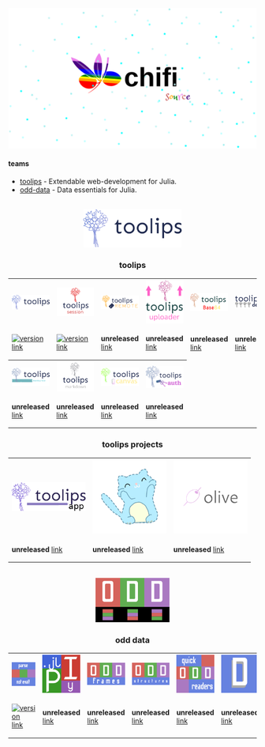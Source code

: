 <div align = "center">
<img src = "https://github.com/ChifiSource/image_dump/blob/main/chicover.png" width = 850>
</div>

#### teams
- [toolips](https://github.com/orgs/ChifiSource/teams/toolips) - Extendable web-development for Julia.
- [odd-data](https://github.com/orgs/ChifiSource/teams/odd-data) - Data essentials for Julia.

<div align="center" style = "box-pack: start;">
  </br>
  <img width = 200 src="https://github.com/ChifiSource/image_dump/blob/main/toolips/toolips.svg" href = "https://github.com/orgs/ChifiSource/teams/toolips" >
  <h3 href = "https://github.com/orgs/ChifiSource/teams/toolips"> toolips </h3>
  <table>
        <tr>
    <th><img width = 150 src="https://github.com/ChifiSource/image_dump/blob/main/toolips/toolips.svg"></th>
    <th><img width = 150 src="https://github.com/ChifiSource/image_dump/blob/main/toolips/toolipssession.png"></th>
    <th><img width = 150 src="https://github.com/ChifiSource/image_dump/blob/main/toolips/toolipsremote.png"></th>
    <th><img width = 80 src="https://github.com/ChifiSource/image_dump/blob/main/toolips/toolipsuploader.png"></th>
    <th><img width = 150 src="https://github.com/ChifiSource/image_dump/blob/main/toolips/toolipsbase64.png"></th>
    <th><img width = 150 src="https://github.com/ChifiSource/image_dump/blob/main/toolips/toolipsdefaults.png"></th>
  </tr>
  <tr>
    <td>
      
[![version](https://juliahub.com/docs/Toolips/version.svg)](https://juliahub.com/ui/Packages/Toolips/TrAr4)   [link](https://github.com/ChifiSource/Toolips.jl)


</td>
    <td>
      
[![version](https://juliahub.com/docs/ToolipsSession/version.svg)](https://juliahub.com/ui/Packages/ToolipsSession/ji8dn)   [link](https://github.com/ChifiSource/ToolipsSession.jl)
    </td>
    <td>
      
**unreleased**    [link](https://github.com/ChifiSource/ToolipsRemote.jl)
    </td>
    <td>
      
**unreleased**    [link](https://github.com/ChifiSource/ToolipsUploader.jl)
    </td>
    <td>
**unreleased**    [link](https://github.com/ChifiSource/ToolipsBase64.jl)
    </td>
    <td>
      
**unreleased**    [link](https://github.com/ChifiSource/ToolipsDefaults.jl)
    </td>
  </tr>
          <tr>
    <th><img width = 150 src="https://github.com/ChifiSource/image_dump/blob/main/toolips/toolipsmemwrite.png"></th>
    <th><img width = 150 src="https://github.com/ChifiSource/image_dump/blob/main/toolips/toolipsmarkdown.png"></th>
    <th><img width = 150 src="https://github.com/ChifiSource/image_dump/blob/main/toolips/toolipscanvas.png"></th>
    <th><img width = 150 src="https://github.com/ChifiSource/image_dump/blob/main/toolips/toolipsauth.png"></th>
  </tr>
    <tr>
    <td>
      
**unreleased**   [link](https://github.com/ChifiSource/ToolipsMemWrite.jl)


</td>
    <td>
      
**unreleased**   [link](https://github.com/ChifiSource/ToolipsMarkdown.jl)


</td>
    <td>
      
**unreleased**   [link](https://github.com/ChifiSource/Toolips.jl)


</td>
    <td>
      
**unreleased**   [link](https://github.com/ChifiSource/Toolips.jl)


</td>
</tr>
    </table>
    <h3>toolips projects</h3>
    <table>
    <tr>
    <th><img width = 150 src="https://github.com/ChifiSource/image_dump/blob/main/toolips/toolipsapp.png"></th>
    <th><img width = 150 src="https://github.com/ChifiSource/image_dump/blob/main/toolips/prrty.png"></th>
    <th><img width = 150 src="https://github.com/ChifiSource/image_dump/blob/main/olive/default.png"></th>
    </tr>
    <tr>
        <td>
      
**unreleased**    [link](https://github.com/ChifiSource/ToolipsApp.jl)
    </td>
        <td>
      
**unreleased**   [link](https://github.com/ChifiSource/Prrty.jl)


</td>
        <td>
      
**unreleased**   [link](https://github.com/ChifiSource/Olive.jl)


</td>
</tr>
    </table>
      </br>
        <img width = 150 src="https://github.com/ChifiSource/image_dump/blob/main/odddata/odddata_portable.png" href = "https://github.com/orgs/ChifiSource/teams/odd-data" >
  <h3> odd data </h3></a>
  <table>
  <tr>
    <th><img width = 120 src="https://github.com/ChifiSource/image_dump/blob/main/parsenoteval/logo.png" ></th>
    <th><img width = 120 src="https://github.com/ChifiSource/image_dump/blob/main/ipyjl/logo.png" ></th>
    <th><img width = 120 src="https://github.com/ChifiSource/image_dump/blob/main/oddframes/logo.png" ></th>
    <th><img width = 120 src="https://github.com/ChifiSource/image_dump/blob/main/oddstructures/logo.png" ></th>
    <th><img width = 120 src="https://github.com/ChifiSource/image_dump/blob/main/quickreaders/logo.png" ></th>
    <th><img width = 120 src="https://github.com/ChifiSource/image_dump/blob/main/documentor/logo.png" ></th>
  </tr>
  <tr>
    <td>
      
[![version](https://juliahub.com/docs/ParseNotEval/version.svg)](https://juliahub.com/ui/Packages/ParseNotEval/r4sWd)    [link](https://github.com/ChifiSource/ParseNotEval.jl)
      
 </td>
     <td>
      
**unreleased**   [link](https://github.com/ChifiSource/IPy.jl)
      
 </td>
      <td>
      
**unreleased**   [link](https://github.com/ChifiSource/OddFrames.jl)
      
 </td>
      <td>
      
**unreleased**   [link](https://github.com/ChifiSource/OddStructures.jl)
      
 </td>
      <td>
      
**unreleased**   [link](https://github.com/ChifiSource/QuickReaders.jl)
      
 </td>
      <td>
      
**unreleased**   [link](https://github.com/ChifiSource/Documator.jl)
      
 </td>
  </tr>
  </table>
  </br>
  </br>
    </br>
    
  </div>
